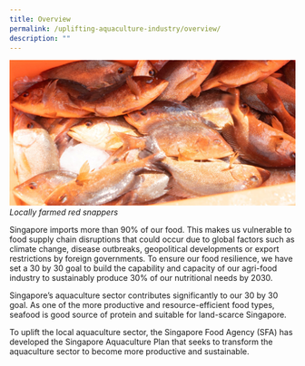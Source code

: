 ```yaml
---
title: Overview
permalink: /uplifting-aquaculture-industry/overview/
description: ""
---
```

![Locally farmed red snappers](/images/locally%20farmed%20red%20snappers.jpg)
*Locally farmed red snappers*


Singapore imports more than 90% of our food. This makes us vulnerable to food supply chain disruptions that could occur due to global factors such as climate change, disease outbreaks, geopolitical developments or export restrictions by foreign governments. To ensure our food resilience, we have set a 30 by 30 goal to build the capability and capacity of our agri-food industry to sustainably produce 30% of our nutritional needs by 2030. 

  

Singapore’s aquaculture sector contributes significantly to our 30 by 30 goal. As one of the more productive and resource-efficient food types, seafood is good source of protein and suitable for land-scarce Singapore. 

  

To uplift the local aquaculture sector, the Singapore Food Agency (SFA) has developed the Singapore Aquaculture Plan that seeks to transform the aquaculture sector to become more productive and sustainable.